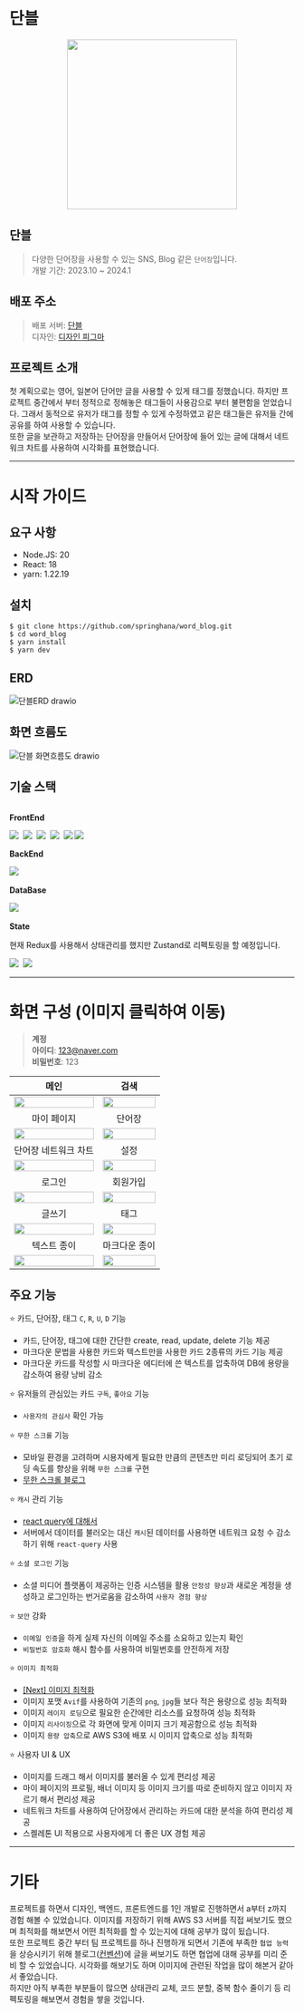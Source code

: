 # 단블

<p align="center">
  <img src="https://github.com/springhana/word_blog/assets/97121074/6e16b774-04c2-4cff-8047-ecd9549be4b2" width="300px" />
</p>

## 단블
>다양한 단어장을 사용할 수 있는 SNS, Blog 같은 `단어장`입니다. </br>
>개발 기간: 2023.10 ~ 2024.1

## 배포 주소
> 배포 서버: <a href="https://word-blog.vercel.app/">단블</a> <br/>
> 디자인: <a href="https://www.figma.com/file/e1E8wuK0wqz1n3E82rpe0v/WordBlog?type=design&node-id=0-1&mode=design">디자인 피그마</a>

## 프로젝트 소개
첫 계획으로는 영어, 일본어 단어만 글을 사용할 수 있게 태그를 정했습니다. 하지만 프로젝트 중간에서 부터 정적으로 정해놓은 태그들이 사용감으로 부터 불편함을 얻었습니다. 
그래서 동적으로 유저가 태그를 정할 수 있게 수정하였고 같은 태그들은 유저들 간에 공유를 하여 사용할 수 있습니다. <br/>
또한 글을 보관하고 저장하는 단어장을 만들어서 단어장에 들어 있는 글에 대해서 네트워크 차트를 사용하여 시각화를 표현했습니다.

- - -

# 시작 가이드

## 요구 사항
- Node.JS: 20
- React: 18
- yarn: 1.22.19

## 설치
```shell
$ git clone https://github.com/springhana/word_blog.git
$ cd word_blog
$ yarn install
$ yarn dev
```

## ERD

![단블ERD drawio](https://github.com/springhana/word_blog/assets/97121074/3784210f-95da-4666-862b-9df4155c3f27)

## 화면 흐름도

![단블 화면흐름도 drawio](https://github.com/springhana/word_blog/assets/97121074/68fae9ca-cab5-49a8-859a-ff3bf322d78a)

## 기술 스택

<div style="display:flex; flex-direction:column; align-items:flex-start;"> 
  <div>
    <p><strong>FrontEnd</strong></p>
    <img src="https://img.shields.io/badge/html5-E34F26?style=for-the-badge&logo=html5&logoColor=white"/>&nbsp 
    <img src="https://img.shields.io/badge/css3-1572B6?style=for-the-badge&logo=css3&logoColor=white"/>&nbsp 
    <img src="https://img.shields.io/badge/javascript-F7DF1E?style=for-the-badge&logo=javascript&logoColor=white"/>&nbsp 
    <img src="https://img.shields.io/badge/typescript-3178C6?style=for-the-badge&logo=typescript&logoColor=white"/>&nbsp 
    <img src="https://img.shields.io/badge/react-61DAFB?style=for-the-badge&logo=react&logoColor=white"/>
    <img src="https://img.shields.io/badge/next.js-000000?style=for-the-badge&logo=next.js&logoColor=white"/>&nbsp 
  </div>

  <div>
    <p><strong>BackEnd</strong></p>
    <img src="https://img.shields.io/badge/node.js-339933?style=for-the-badge&logo=node.js&logoColor=white"/>&nbsp 
  </div>

  <div>
    <p><strong>DataBase</strong></p>
    <img src="https://img.shields.io/badge/mongodb-47A248?style=for-the-badge&logo=mongodb&logoColor=white"/>&nbsp 
  </div>

  <div>
    <p><strong>State</strong></p>
    <p>현재 Redux를 사용해서 상태관리를 했지만 Zustand로 리펙토링을 할 예정입니다.</p>
    <img src="https://img.shields.io/badge/zustand-764ABC?style=for-the-badge&logo=redux&logoColor=white"/>&nbsp 
    <img src="https://img.shields.io/badge/reactquery-FF4154?style=for-the-badge&logo=redux&logoColor=white"/>&nbsp 
  </div>
</div>

- - -

# 화면 구성 (이미지 클릭하여 이동)

> **계정** <br/>
> **아이디**: 123@naver.com <br/>
> **비밀번호**: 123 <br/>

|메인|검색|
|:---:|:---:|
|<a href="https://word-blog.vercel.app/" target="_blank"><img src="https://github.com/springhana/word_blog/assets/97121074/290dd7bc-9b20-475a-b329-a925550556b9" width="100%"/></a>|<a href="https://word-blog.vercel.app/search" target="_blank"><img src="https://github.com/springhana/word_blog/assets/97121074/12bb4ce9-e611-4822-8145-1e81b9b94302" width="100%"/></a>|
|마이 페이지|단어장|
|<a href="https://word-blog.vercel.app/profile/6584353de75a8cbbb59a0a28" target="_blank"><img src="https://github.com/springhana/word_blog/assets/97121074/38ef2d09-5b3f-476a-859f-db16fb8c5634" width="100%"/></a>|<a href="https://word-blog.vercel.app/book/6584353de75a8cbbb59a0a28" target="_blank"><img src="https://github.com/springhana/word_blog/assets/97121074/f51fec97-ffe9-4f33-bdca-e9962565a418" width="100%"/></a>|
|단어장 네트워크 차트|설정|
|<img src="https://github.com/springhana/word_blog/assets/97121074/a9f827dc-5466-483e-b477-63d64bce1765" width="100%"/>|<a href="https://word-blog.vercel.app/setting/6584353de75a8cbbb59a0a28" target="_blank"><img src="https://github.com/springhana/word_blog/assets/97121074/37adb63b-bf02-4272-a244-fdbc916b3e08" width="100%"/></a>|
|로그인|회원가입|
|<a href="https://word-blog.vercel.app/login" target="_blank"><img src="https://github.com/springhana/word_blog/assets/97121074/e7530159-8359-411a-a267-2cabfa8f6514" width="100%"/></a>|<a href="https://word-blog.vercel.app/register" target="_blank"><img src="https://github.com/springhana/word_blog/assets/97121074/c1d3fb1c-455f-44ad-9e6c-04a718c569f6" width="100%"/></a>|
|글쓰기|태그|
|<img src="https://github.com/springhana/word_blog/assets/97121074/c038fef8-f3a7-4638-953b-77755077b5a9" width="100%"/>|<a href="https://word-blog.vercel.app/profile/6584353de75a8cbbb59a0a28/tags" target="_blank"><img src="https://github.com/springhana/word_blog/assets/97121074/d1150345-13df-420f-9dd5-440dd87d95fd" width="100%"/></a>|
|텍스트 종이|마크다운 종이|
|<a href="https://word-blog.vercel.app/detail/65b54c358b8b1617f53a8dec" target="_blank"><img src="https://github.com/springhana/word_blog/assets/97121074/ce908eb4-9809-41fd-af1e-efc8a64188d8" width="100%"/></a>|<a href="https://word-blog.vercel.app/detail/659ed573c46c8bd114dc3641" target="_blank"><img src="https://github.com/springhana/word_blog/assets/97121074/a06d0a09-7214-41de-ad36-b80815b70629" width="100%"/></a>|

## 주요 기능 
⭐ 카드, 단어장, 태그 `C`, `R`, `U`, `D` 기능 
- 카드, 단어장, 태그에 대한 간단한 create, read, update, delete 기능 제공
- 마크다운 문법을 사용한 카드와 텍스트만을 사용한 카드 2종류의 카드 기능 제공
- 마크다운 카드를 작성할 시 마크다운 에디터에 쓴 텍스트를 압축하여 DB에 용량을 감소하여 용량 낭비 감소

⭐ 유저들의 관심있는 카드 `구독`, `좋아요` 기능 
- `사용자의 관심사` 확인 가능

⭐  `무한 스크롤` 기능
- 모바일 환경을 고려하며 시용자에게 필요한 만큼의 콘텐츠만 미리 로딩되어 초기 로딩 속도를 향상을 위해 `무한 스크롤` 구현
- <a href="https://velog.io/@springhana/React-%EB%AC%B4%ED%95%9C-%EC%8A%A4%ED%81%AC%EB%A1%A4-Infinite-scroll">무한 스크롤 블로그</a>

⭐ `캐시` 관리 기능
- <a href="https://velog.io/@springhana/react-query%EC%97%90-%EB%8C%80%ED%95%B4%EC%84%9C">react query에 대해서</a>
- 서버에서 데이터를 불러오는 대신 `캐시`된 데이터를 사용하면 네트워크 요청 수 감소하기 위해 `react-query` 사용

⭐ `소셜 로그인` 기능
- 소셜 미디어 플랫폼이 제공하는 인증 시스템을 활용 `안정성 향상`과 새로운 계정을 생성하고 로그인하는 번거로움을 감소하여 `사용자 경험 향상`

⭐ `보안` 강화
- `이메일 인증`을 하게 실제 자신의 이메일 주소를 소요하고 있는지 확인
- `비밀번호 암호화` 해시 함수를 사용하여 비밀번호를 안전하게 저장

⭐ `이미지 최적화`
- <a href="https://velog.io/@springhana/Next-%EC%9D%B4%EB%AF%B8%EC%A7%80-%EC%B5%9C%EC%A0%81%ED%99%94">[Next] 이미지 최적화</a>
- 이미지 포맷 `Avif`를 사용하여 기존의 `png`, `jpg`들 보다 적은 용량으로 성능 최적화
- 이미지 `레이지 로딩`으로 필요한 순간에만 리소스를 요청하여 성능 최적화
- 이미지 `리사이징`으로 각 화면에 맞게 이미지 크기 제공함으로 성능 최적화
- 이미지 `용량 압축`으로 AWS S3에 배포 시 이미지 압축으로 성능 최적화

⭐ 사용자 UI & UX
- 이미지를 드래그 해서 이미지를 불러올 수 있게 편리성 제공
- 마이 페이지의 프로필, 배너 이미지 등 이미지 크기를 따로 준비하지 않고 이미지 자르기 해서 편리성 제공
- 네트워크 차트를 사용하여 단어장에서 관리하는 카드에 대한 분석을 하여 편리성 제공
- 스켈레톤 UI 적용으로 사용자에게 더 좋은 UX 경험 제공

- - -

# 기타
프로젝트를 하면서 디자인, 백엔드, 프론트엔드를 1인 개발로 진행하면서 a부터 z까지 경험 해볼 수 있었습니다. 이미지를 저장하기 위해 AWS S3 서버를 직접 써보기도 했으며 최적화를 해보면서 어떤 최적화를 할 수 있는지에 대해 공부가 많이 됬습니다.<br/>
또한 프로젝트 중간 부터 팀 프로젝트를 하나 진행하개 되면서 기존에 부족한 `협업 능력`을 상승시키기 위해 블로그(<a href="https://velog.io/@springhana/Next-ESLint%EC%99%80-Prettier-%EC%A0%81%EC%9A%A9%ED%95%98%EA%B8%B0">컨벤션</a>)에 글을 써보기도 하면 협업에 대해 공부를 미리 준비 할 수 있었습니다. 시각화를 해보기도 하며 이미지에 관련된 작업을 많이 해본거 같아서 좋았습니다. <br/>
하지만 아직 부족한 부분들이 많으면 상태관리 교체, 코드 분할, 중복 함수 줄이기 등 리펙토링을 해보면서 경험을 쌓을 것입니다.


